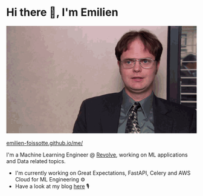 # Hi there 👋, I'm Emilien

<picture>
  <source media="(prefers-color-scheme: dark)" srcset="https://raw.githubusercontent.com/emilien-foissotte/emilien-foissotte/output/github-contribution-grid-snake-dark.svg">
  <source media="(prefers-color-scheme: light)" srcset="https://raw.githubusercontent.com/emilien-foissotte/emilien-foissotte/output/github-contribution-grid-snake.svg">
  <img alt="github contribution grid snake animation" src="https://raw.githubusercontent.com/emilien-foissotte/emilien-foissotte/output/github-contribution-grid-snake.svg">
</picture>

[emilien-foissotte.github.io/me/](https://emilien-foissotte.github.io/me?utm_campaign=Github_profile)

I'm a Machine Learning Engineer @ [Revolve](https://revolve.team/), working on ML applications and Data related topics.

- I'm currently working on Great Expectations, FastAPI, Celery and AWS Cloud for ML Engineering ⚙️
- Have a look at my blog [here](https://emilien-foissotte.github.io/posts?utm_campaign=Github_profile) 🎙️
